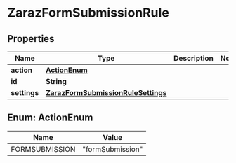 

# ZarazFormSubmissionRule


## Properties

| Name | Type | Description | Notes |
|------------ | ------------- | ------------- | -------------|
|**action** | [**ActionEnum**](#ActionEnum) |  |  |
|**id** | **String** |  |  |
|**settings** | [**ZarazFormSubmissionRuleSettings**](ZarazFormSubmissionRuleSettings.md) |  |  |



## Enum: ActionEnum

| Name | Value |
|---- | -----|
| FORMSUBMISSION | &quot;formSubmission&quot; |



